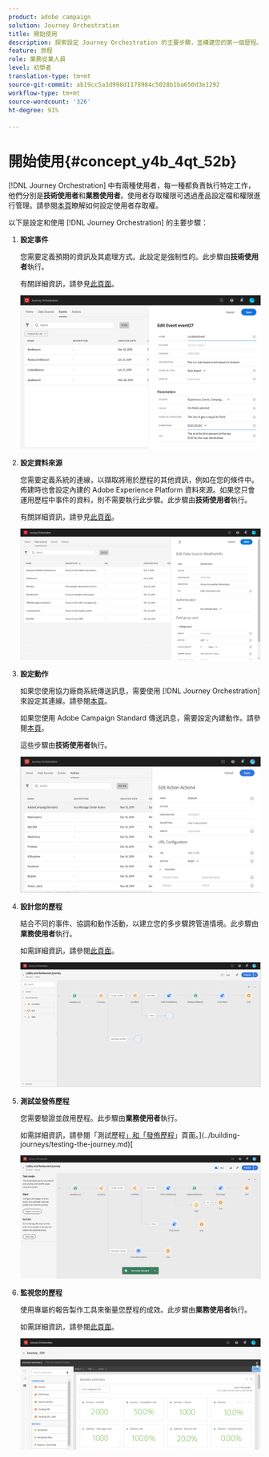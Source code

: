 ```yaml
---
product: adobe campaign
solution: Journey Orchestration
title: 開始使用
description: 探索設定 Journey Orchestration 的主要步驟，並構建您的第一個歷程。
feature: 旅程
role: 業務從業人員
level: 初學者
translation-type: tm+mt
source-git-commit: ab19cc5a3d998d1178984c5028b1ba650d3e1292
workflow-type: tm+mt
source-wordcount: '326'
ht-degree: 91%

---
```



# 開始使用{#concept_y4b_4qt_52b}

[!DNL Journey Orchestration] 中有兩種使用者，每一種都負責執行特定工作，他們分別是&#x200B;**技術使用者**&#x200B;和&#x200B;**業務使用者**。使用者存取權限可透過產品設定檔和權限進行管理。請參閱[本頁](../about/access-management.md)瞭解如何設定使用者存取權。

以下是設定和使用 [!DNL Journey Orchestration] 的主要步驟：

1. **設定事件**

   您需要定義預期的資訊及其處理方式。此設定是強制性的。此步驟由&#x200B;**技術使用者**&#x200B;執行。

   有關詳細資訊，請參見[此頁面](../event/about-events.md)。

   ![](../assets/journey7.png)

1. **設定資料來源**

   您需要定義系統的連線，以擷取將用於歷程的其他資訊，例如在您的條件中。佈建時也會設定內建的 Adobe Experience Platform 資料來源。如果您只會運用歷程中事件的資料，則不需要執行此步驟。此步驟由&#x200B;**技術使用者**&#x200B;執行。

   有關詳細資訊，請參見[此頁面](../datasource/about-data-sources.md)。

   ![](../assets/journey22.png)

1. **設定動作**

   如果您使用協力廠商系統傳送訊息，需要使用 [!DNL Journey Orchestration] 來設定其連線。請參閱[本頁](../action/about-custom-action-configuration.md)。

   如果您使用 Adobe Campaign Standard 傳送訊息，需要設定內建動作。請參閱[本頁](../action/working-with-adobe-campaign.md)。

   這些步驟由&#x200B;**技術使用者**&#x200B;執行。

   ![](../assets/custom2.png)

1. **設計您的歷程**

   結合不同的事件、協調和動作活動，以建立您的多步驟跨管道情境。此步驟由&#x200B;**業務使用者**&#x200B;執行。

   如需詳細資訊，請參閱[此頁面](../building-journeys/journey.md)。

   ![](../assets/journeyuc2_24.png)

1. **測試並發佈歷程**

   您需要驗證並啟用歷程。此步驟由&#x200B;**業務使用者**&#x200B;執行。

   如需詳細資訊，請參閱「測試歷程[」和「發佈歷程](../building-journeys/publishing-the-journey.md)」頁面。](../building-journeys/testing-the-journey.md)[

   ![](../assets/journeyuc2_32bis.png)

1. **監視您的歷程**

   使用專屬的報告製作工具來衡量您歷程的成效。此步驟由&#x200B;**業務使用者**&#x200B;執行。

   如需詳細資訊，請參閱[此頁面](../reporting/about-journey-reports.md)。

   ![](../assets/dynamic_report_journey_12.png)

